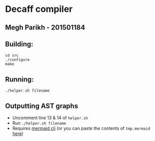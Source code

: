 # Decaff compiler

## Megh Parikh - 201501184

## Building:
```
cd src
./configure
make
```

## Running: 
```
./helper.sh filename
```

## Outputting AST graphs
- Uncomment line 13 & 14 of `helper.sh`
- Run `./helper.sh filename`
- Requires [mermaid cli](https://github.com/mermaidjs/mermaid.cli) (or you can paste the contents of `tmp.mermaid` [here](https://mermaidjs.github.io/mermaid-live-editor/))